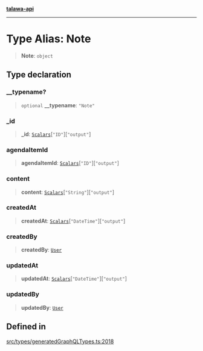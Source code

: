 [**talawa-api**](../../../README.md)

***

# Type Alias: Note

> **Note**: `object`

## Type declaration

### \_\_typename?

> `optional` **\_\_typename**: `"Note"`

### \_id

> **\_id**: [`Scalars`](Scalars.md)\[`"ID"`\]\[`"output"`\]

### agendaItemId

> **agendaItemId**: [`Scalars`](Scalars.md)\[`"ID"`\]\[`"output"`\]

### content

> **content**: [`Scalars`](Scalars.md)\[`"String"`\]\[`"output"`\]

### createdAt

> **createdAt**: [`Scalars`](Scalars.md)\[`"DateTime"`\]\[`"output"`\]

### createdBy

> **createdBy**: [`User`](User.md)

### updatedAt

> **updatedAt**: [`Scalars`](Scalars.md)\[`"DateTime"`\]\[`"output"`\]

### updatedBy

> **updatedBy**: [`User`](User.md)

## Defined in

[src/types/generatedGraphQLTypes.ts:2018](https://github.com/Suyash878/talawa-api/blob/095e6964ce2a06c1c30d1acf81b6162203f1db91/src/types/generatedGraphQLTypes.ts#L2018)
